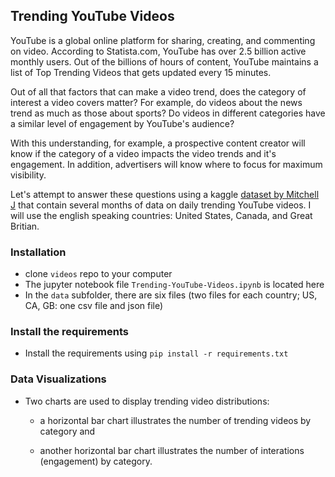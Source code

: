## Trending YouTube Videos

YouTube is a global online platform for sharing, creating, and commenting on video.  According to Statista.com, YouTube has over 2.5 billion active monthly users.  Out of the billions of hours of content, YouTube maintains a list of Top Trending Videos that gets updated every 15 minutes.

Out of all that factors that can make a video trend, does the category of interest a video covers matter?  For example, do videos about the news trend as much as those about sports?  Do videos in different categories have a similar level of engagement by YouTube's audience?  

With this understanding, for example, a prospective content creator will know if the category of a video impacts the video 
trends and it's engagement.  In addition, advertisers will know where to focus for maximum visibility.

Let's attempt to answer these questions using a kaggle [dataset by Mitchell J](https://www.kaggle.com/datasets/datasnaek/youtube-new) that contain several months of data on daily trending YouTube videos.  I will use the english speaking countries:  United States, Canada, and Great Britian.


### Installation

- clone `videos` repo to your computer
- The jupyter notebook file `Trending-YouTube-Videos.ipynb` is located here
- In the `data` subfolder, there are six files (two files for each country; US, CA, GB:  one csv file and json file) 


### Install the requirements

- Install the requirements using `pip install -r requirements.txt`


### Data Visualizations

- Two charts are used to display trending video distributions:

    - a horizontal bar chart illustrates the number of trending videos by category and 
    
    - another horizontal bar chart illustrates the number of interations (engagement) by category.
